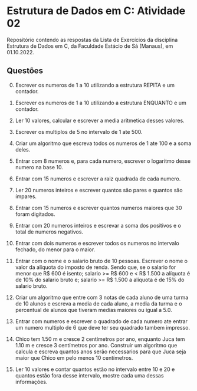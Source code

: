 # Estrutura de Dados em C: Atividade 02
Repositório contendo as respostas da Lista de Exercícios da disciplina Estrutura de Dados em C, da Faculdade Estácio de Sá (Manaus), em 01.10.2022.

## Questões

0. Escrever os numeros de 1 a 10 utilizando a estrutura REPITA e um contador.

1. Escrever os numeros de 1 a 10 utilizando a estrutura ENQUANTO e um contador.

2. Ler 10 valores, calcular e escrever a media aritmetica desses valores.

3. Escrever os multiplos de 5 no intervalo de 1 ate 500.

4. Criar um algoritmo que escreva todos os numeros de 1 ate 100 e a soma deles.

5. Entrar com 8 numeros e, para cada numero, escrever o logaritmo desse numero na base 10.

6. Entrar com 15 numeros e escrever a raiz quadrada de cada numero.

7. Ler 20 numeros inteiros e escrever quantos são pares e quantos são ímpares.

8. Entrar com 15 numeros e escrever quantos numeros maiores que 30 foram digitados.

9. Entrar com 20 numeros inteiros e escrevar a soma dos positivos e o total de numeros
negativos.

10. Entrar com dois numeros e escrever todos os numeros no intervalo fechado, do menor para
o maior.

11. Entrar com o nome e o salario bruto de 10 pessoas. Escrever o nome o valor da alíquota do
imposto de renda. Sendo que, se o salario for menor que R$ 600 é isento; salario >= R$ 600
e < R$ 1.500 a alíquota é de 10% do salario bruto e; salario >= R$ 1.500 a alíquota é de
15% do salario bruto.

12. Criar um algoritmo que entre com 3 notas de cada aluno de uma turma de 10 alunos e
escreva a media de cada aluno, a media da turma e o percentual de alunos que tiveram
medias maiores ou igual a 5.0.

13. Entrar com numeros e escrever o quadrado de cada numero ate entrar um numero multiplo
de 6 que deve ter seu quadrado tambem impresso.

14. Chico tem 1.50 m e cresce 2 centímetros por ano, enquanto Juca tem 1.10 m e cresce 3
centímetros por ano. Construir um algoritmo que calcula e escreva quantos anos serão
necessarios para que Juca seja maior que Chico em pelo menos 10 centímetros.

15. Ler 10 valores e contar quantos estão no intervalo entre 10 e 20 e quantos estão fora desse
intervalo, mostre cada uma dessas informações.
